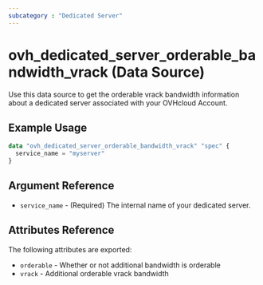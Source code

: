 ```yaml
---
subcategory : "Dedicated Server"
---
```


# ovh_dedicated_server_orderable_bandwidth_vrack (Data Source)

Use this data source to get the orderable vrack bandwidth information about a dedicated server associated with your OVHcloud Account.

## Example Usage

```terraform
data "ovh_dedicated_server_orderable_bandwidth_vrack" "spec" {
  service_name = "myserver"
}
```

## Argument Reference

* `service_name` - (Required) The internal name of your dedicated server.

## Attributes Reference

The following attributes are exported:

* `orderable` - Whether or not additional bandwidth is orderable
* `vrack` - Additional orderable vrack bandwidth